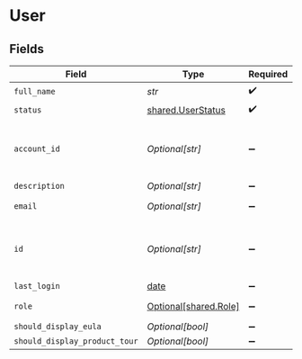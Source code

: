 # User


## Fields

| Field                                                                | Type                                                                 | Required                                                             | Description                                                          |
| -------------------------------------------------------------------- | -------------------------------------------------------------------- | -------------------------------------------------------------------- | -------------------------------------------------------------------- |
| `full_name`                                                          | *str*                                                                | :heavy_check_mark:                                                   | N/A                                                                  |
| `status`                                                             | [shared.UserStatus](../../models/shared/userstatus.md)               | :heavy_check_mark:                                                   | N/A                                                                  |
| `account_id`                                                         | *Optional[str]*                                                      | :heavy_minus_sign:                                                   | The Secure Application account ID to which the user belongs          |
| `description`                                                        | *Optional[str]*                                                      | :heavy_minus_sign:                                                   | N/A                                                                  |
| `email`                                                              | *Optional[str]*                                                      | :heavy_minus_sign:                                                   | The email of the user.                                               |
| `id`                                                                 | *Optional[str]*                                                      | :heavy_minus_sign:                                                   | ID of the user as created by Secure Application management.          |
| `last_login`                                                         | [date](https://docs.python.org/3/library/datetime.html#date-objects) | :heavy_minus_sign:                                                   | N/A                                                                  |
| `role`                                                               | [Optional[shared.Role]](../../models/shared/role.md)                 | :heavy_minus_sign:                                                   | The role of the user                                                 |
| `should_display_eula`                                                | *Optional[bool]*                                                     | :heavy_minus_sign:                                                   | N/A                                                                  |
| `should_display_product_tour`                                        | *Optional[bool]*                                                     | :heavy_minus_sign:                                                   | N/A                                                                  |